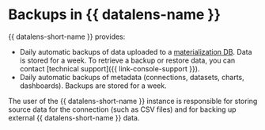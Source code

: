# Backups in {{ datalens-name }}

{{ datalens-short-name }} provides:

- Daily automatic backups of data uploaded to a [materialization DB](dataset/settings.md#materializaton). Data is stored for a week. To retrieve a backup or restore data, you can contact [technical support]({{ link-console-support }}).
- Daily automatic backups of metadata (connections, datasets, charts, dashboards). Backups are stored for a week.

The user of the {{ datalens-short-name }} instance is responsible for storing source data for the connection (such as CSV files) and for backing up external {{ datalens-short-name }} data.

